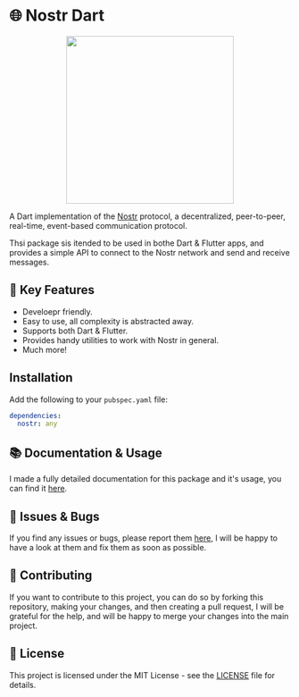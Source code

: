 # 🌐 Nostr Dart

<p align="center">
<img src="https://imgur.com/GvrrVdZ" width="300" placeholder="Nostr protocol" />
</p>

A Dart implementation of the [Nostr](https://nostr.com) protocol, a decentralized, peer-to-peer, real-time, event-based communication protocol.

Thsi package sis itended to be used in bothe Dart & Flutter apps, and provides a simple API to connect to the Nostr network and send and receive messages.

## 🔑 Key Features

- Develoepr friendly.
- Easy to use, all complexity is abstracted away.
- Supports both Dart & Flutter.
- Provides handy utilities to work with Nostr in general.
- Much more!

## Installation

Add the following to your `pubspec.yaml` file:

```yaml
dependencies:
  nostr: any
```

## 📚 Documentation & Usage

I made a fully detailed documentation for this package and it's usage, you can find it [here](#).


## 🐞 Issues & Bugs

If you find any issues or bugs, please report them [here](https://github.com/anasfik/nostr/issues), I will be happy to have a look at them and fix them as soon as possible.

## 🤝 Contributing

If you want to contribute to this project, you can do so by forking this repository, making your changes, and then creating a pull request, I will be grateful for the help, and will be happy to merge your changes into the main project.

## 📜 License

This project is licensed under the MIT License - see the [LICENSE](LICENSE) file for details.